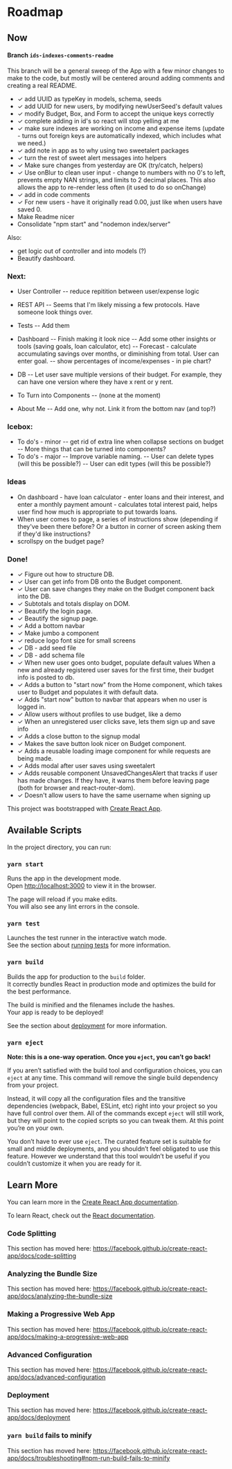 # Roadmap

## Now
#### Branch `ids-indexes-comments-readme`
This branch will be a general sweep of the App with a few minor changes to make to the code, but mostly will be centered around adding comments and creating a real README.

- ✓ add UUID as typeKey in models, schema, seeds
- ✓ add UUID for new users, by modifying newUserSeed's default values
- ✓ modify Budget, Box, and Form to accept the unique keys correctly
- ✓ complete adding in id's so react will stop yelling at me
- ✓ make sure indexes are working on income and expense items (update - turns out foreign keys are automatically indexed, which includes what we need.)
- ✓ add note in app as to why using two sweetalert packages
- ✓ turn the rest of sweet alert messages into helpers
- ✓ Make sure changes from yesterday are OK (try/catch, helpers)
- ✓ Use onBlur to clean user input - change to numbers with no 0's to left, prevents empty NAN strings, and limits to 2 decimal places.  This also allows the app to re-render less often (it used to do so onChange)
- ✓ add in code comments
- ✓ For new users - have it originally read 0.00, just like when users have saved 0.
- Make Readme nicer
- Consolidate "npm start" and "nodemon index/server"



Also:
- get logic out of controller and into models (?)
- Beautify dashboard.

### Next:
- User Controller
-- reduce repitition between user/expense logic

- REST API
-- Seems that I'm likely missing a few protocols.  Have someone look things over.

- Tests
-- Add them

- Dashboard
-- Finish making it look nice
-- Add some other insights or tools (saving goals, loan calculator, etc)
-- Forecast - calculate accumulating savings over months, or diminishing from total.  User can enter goal.
-- show percentages of income/expenses - in pie chart?

- DB
-- Let user save multiple versions of their budget.  For example, they can have one version where they have x rent or y rent.

- To Turn into Components
-- (none at the moment)

- About Me
-- Add one, why not.  Link it from the bottom nav (and top?)



### Icebox:
- To do's - minor
-- get rid of extra line when collapse sections on budget
-- More things that can be turned into components?
- To do's - major
-- Improve variable naming.
-- User can delete types (will this be possible?)
-- User can edit types (will this be possible?)



### Ideas
- On dashboard - have loan calculator - enter loans and their interest, and enter a monthly payment amount - calculates total interest paid, helps user find how much is appropriate to put towards loans.
- When user comes to page, a series of instructions show (depending if they've been there before?  Or a button in corner of screen asking them if they'd like instructions?
- scrollspy on the budget page?

### Done!
- ✓ Figure out how to structure DB.
- ✓ User can get info from DB onto the Budget component.
- ✓ User can save changes they make on the Budget component back into the DB.
- ✓ Subtotals and totals display on DOM.
- ✓ Beautify the login page.
- ✓ Beautify the signup page.
- ✓ Add a bottom navbar
- ✓ Make jumbo a component
- ✓ reduce logo font size for small screens
- ✓ DB - add seed file
- ✓ DB - add schema file
- ✓ When new user goes onto budget, populate default values
 When a new and already registered user saves for the first time, their budget info is posted to db.
- ✓ Adds a button to "start now" from the Home component, which takes user to Budget and populates it with default data.
- ✓ Adds "start now" button to navbar that appears when no user is logged in.
- ✓ Allow users without profiles to use budget, like a demo
- ✓ When an unregistered user clicks save, lets them sign up and save info
- ✓ Adds a close button to the signup modal
- ✓ Makes the save button look nicer on Budget component.
- ✓ Adds a reusable loading image component for while requests are being made.
- ✓ Adds modal after user saves using sweetalert
- ✓ Adds reusable component UnsavedChangesAlert that tracks if user has made changes. If they have, it warns them before leaving page (both for browser and react-router-dom).
- ✓ Doesn't allow users to have the same username when signing up



This project was bootstrapped with [Create React App](https://github.com/facebook/create-react-app).

## Available Scripts

In the project directory, you can run:

### `yarn start`

Runs the app in the development mode.<br />
Open [http://localhost:3000](http://localhost:3000) to view it in the browser.

The page will reload if you make edits.<br />
You will also see any lint errors in the console.

### `yarn test`

Launches the test runner in the interactive watch mode.<br />
See the section about [running tests](https://facebook.github.io/create-react-app/docs/running-tests) for more information.

### `yarn build`

Builds the app for production to the `build` folder.<br />
It correctly bundles React in production mode and optimizes the build for the best performance.

The build is minified and the filenames include the hashes.<br />
Your app is ready to be deployed!

See the section about [deployment](https://facebook.github.io/create-react-app/docs/deployment) for more information.

### `yarn eject`

**Note: this is a one-way operation. Once you `eject`, you can’t go back!**

If you aren’t satisfied with the build tool and configuration choices, you can `eject` at any time. This command will remove the single build dependency from your project.

Instead, it will copy all the configuration files and the transitive dependencies (webpack, Babel, ESLint, etc) right into your project so you have full control over them. All of the commands except `eject` will still work, but they will point to the copied scripts so you can tweak them. At this point you’re on your own.

You don’t have to ever use `eject`. The curated feature set is suitable for small and middle deployments, and you shouldn’t feel obligated to use this feature. However we understand that this tool wouldn’t be useful if you couldn’t customize it when you are ready for it.

## Learn More

You can learn more in the [Create React App documentation](https://facebook.github.io/create-react-app/docs/getting-started).

To learn React, check out the [React documentation](https://reactjs.org/).

### Code Splitting

This section has moved here: https://facebook.github.io/create-react-app/docs/code-splitting

### Analyzing the Bundle Size

This section has moved here: https://facebook.github.io/create-react-app/docs/analyzing-the-bundle-size

### Making a Progressive Web App

This section has moved here: https://facebook.github.io/create-react-app/docs/making-a-progressive-web-app

### Advanced Configuration

This section has moved here: https://facebook.github.io/create-react-app/docs/advanced-configuration

### Deployment

This section has moved here: https://facebook.github.io/create-react-app/docs/deployment

### `yarn build` fails to minify

This section has moved here: https://facebook.github.io/create-react-app/docs/troubleshooting#npm-run-build-fails-to-minify
